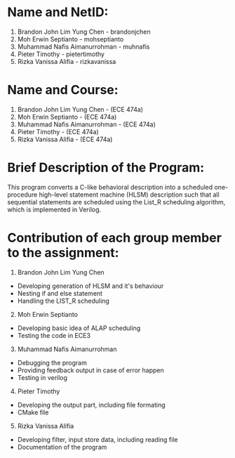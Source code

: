 # Name and NetID:
1. Brandon John Lim Yung Chen - brandonjchen
2. Moh Erwin Septianto - mohseptianto
3. Muhammad Nafis Aimanurrohman - muhnafis
4. Pieter Timothy - pietertimothy
5. Rizka Vanissa Alifia - rizkavanissa

# Name and Course:
1. Brandon John Lim Yung Chen - (ECE 474a)
2. Moh Erwin Septianto - (ECE 474a)
3. Muhammad Nafis Aimanurrohman - (ECE 474a)
4. Pieter Timothy - (ECE 474a)
5. Rizka Vanissa Alifia - (ECE 474a)

# Brief Description of the Program:
This program converts a C-like behavioral description into a scheduled one-procedure high-level statement machine (HLSM) description such that all sequential statements are scheduled using the List_R scheduling algorithm, which is implemented in Verilog.

# Contribution of each group member to the assignment:
1. Brandon John Lim Yung Chen
- Developing generation of HLSM and it's behaviour
- Nesting if and else statement
- Handling the LIST_R scheduling

2. Moh Erwin Septianto 
- Developing basic idea of ALAP scheduling
- Testing the code in ECE3

3. Muhammad Nafis Aimanurrohman
- Debugging the program
- Providing feedback output in case of error happen
- Testing in verilog

4. Pieter Timothy
- Developing the output part, including file formating
- CMake file

5. Rizka Vanissa Alifia
- Developing filter, input store data, including reading file
- Documentation of the program
